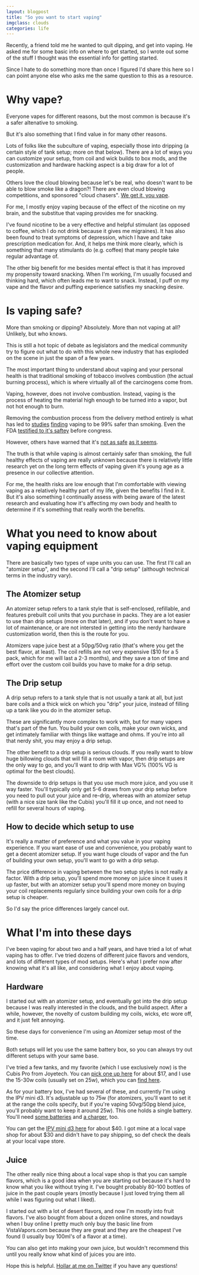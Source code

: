 ```yaml
---
layout: blogpost
title: "So you want to start vaping"
imgclass: clouds
categories: life
---
```


Recently, a friend told me he wanted to quit dipping, and get into vaping. He asked me for some basic info on where to get started, so I wrote out some of the stuff I thought was the essential info for getting started. 

Since I hate to do something more than once I figured I'd share this here so I can point anyone else who asks me the same question to this as a resource.

# Why vape?

Everyone vapes for different reasons, but the most common is because it's a safer altenative to smoking. 

But it's also something that I find value in for many other reasons.

Lots of folks like the subculture of vaping, especially those into dripping (a certain style of tank setup; more on that below). There are a lot of ways you can customize your setup, from coil and wick builds to box mods, and the customization and hardware hacking aspect is a big draw for a lot of people.

Others love the cloud blowing because let's be real, who doesn't want to be able to blow smoke like a dragon?! There are even cloud blowing competitions, and sponsored "cloud chasers". [We get it, you vape](https://www.google.com/search?q=get+it+you+vape&safe=active&source=lnms&tbm=isch&sa=X&ved=0ahUKEwic97Xuup_RAhWLMSYKHYU6BKEQ_AUICCgB&biw=1276&bih=1320).

For me, I mostly enjoy vaping because of the effect of the nicotine on my brain, and the substitue that vaping provides me for snacking.

I've found nicotine to be a very effective and helpful stimulant (as opposed to coffee, which I do not drink because it gives me migraines). It has also been found to treat symptoms of depression, which I have and take prescription medication for. And, it helps me think more clearly, which is something that many stimulants do (e.g. coffee) that many people take regular advantage of.

The other big benefit for me besides mental effect is that it has improved my propensity toward snacking. When I'm working, I'm usually focused and thinking hard, which often leads me to want to snack. Instead, I puff on my vape and the flavor and puffing experience satisfies my snacking desire.

# Is vaping safe?

More than smoking or dipping? Absolutely. More than not vaping at all? Unlikely, but who knows.

This is still a hot topic of debate as legislators and the medical community try to figure out what to do with this whole new industry that has exploded on the scene in just the span of a few years.

The most important thing to understand about vaping and your personal health is that traditional smoking of tobacco involves combustion (the actual burning process), which is where virtually all of the carcinogens come from. 

Vaping, however, does not involve combustion. Instead, vaping is the process of heating the material high enough to be turned into a vapor, but not hot enough to burn.

Removing the combustion process from the delivery method entirely is what has led to [studies](https://www.gov.uk/government/news/e-cigarettes-around-95-less-harmful-than-tobacco-estimates-landmark-review) [finding](http://bmcpublichealth.biomedcentral.com/articles/10.1186/1471-2458-14-18) vaping to be 99% safer than smoking. Even the FDA [testified to it's saftey](http://motherboard.vice.com/read/the-fda-says-e-cigarettes-are-less-harmful-than-smoking) before congress.

However, others have warned that it's [not as safe](http://www.telegraph.co.uk/science/2016/03/12/e-cigarettes-are-no-safer-than-smoking-tobacco-scientists-warn/) [as it seems](https://www.sciencenews.org/article/vaping-linked-host-new-health-risks). 

The truth is that while vaping is almost certainly safer than smoking, the full healthy effects of vaping are really unknown because there is relatively little research yet on the long term effects of vaping given it's young age as a presence in our collective attention.

For me, the health risks are low enough that I'm comfortable with viewing vaping as a relatively healthy part of my life, given the benefits I find in it. But it's also something I continually assess with being aware of the latest research and evaluating how it's affecting my own body and health to determine if it's something that really worth the benefits.

# What you need to know about vaping equipment

There are basically two types of vape units you can use. The first I'll call an "atomizer setup", and the second I'll call a "drip setup" (although technical terms in the industry vary).

## The Atomizer setup

An atomizer setup refers to a tank style that is self-enclosed, refillable, and features prebuilt coil units that you purchase in packs. They are a lot easier to use than drip setups (more on that later), and if you don't want to have a lot of maintenance, or are not intersted in getting into the nerdy hardware customization world, then this is the route for you.

Atomizers vape juice best at a 50pg/50vg ratio (that's where you get the best flavor, at least). The coil refills are not very expensive ($10 for a 5 pack, which for me will last a 2-3 months), and they save a ton of time and effort over the custom coil builds you have to make for a drip setup.

## The Drip setup

A drip setup refers to a tank style that is not usually a tank at all, but just bare coils and a thick wick on which you "drip" your juice, instead of filling up a tank like you do in the atomizer setup.

These are significantly more complex to work with, but for many vapers that's part of the fun. You build your own coils, make your own wicks, and get intimately familiar with things like wattage and ohms. If you're into all that nerdy shit, you may enjoy a drip setup.

The other benefit to a drip setup is serious clouds. If you really want to blow huge billowing clouds that will fill a room with vapor, then drip setups are the only way to go, and you'll want to drip with Max VG% (100% VG is optimal for the best clouds).

The downside to drip setups is that you use much more juice, and you use it way faster. You'll typically only get 5-6 draws from your drip setup before you need to pull out your juice and re-drip, whereas with an atomizer setup (with a nice size tank like the Cubis) you'll fill it up once, and not need to refill for several hours of vaping.

## How to decide which setup to use

It's really a matter of preference and what you value in your vaping experience. If you want ease of use and convenience, you probably want to get a decent atomizer setup. If you want huge clouds of vapor and the fun of building your own setup, you'll want to go with a drip setup.

The price difference in vaping between the two setup styles is not really a factor. With a drip setup, you'll spend more money on juice since it uses it up faster, but with an atomizer setup you'll spend more money on buying your coil replacements regularly since building your own coils for a drip setup is cheaper. 

So I'd say the price differences largely cancel out.

# What I'm into these days

I've been vaping for about two and a half years, and have tried a lot of what vaping has to offer. I've tried dozens of different juice flavors and vendors, and lots of different types of mod setups. Here's what I prefer now after knowing what it's all like, and considering what I enjoy about vaping.

## Hardware

I started out with an atomizer setup, and eventually got into the drip setup because I was really interested in the clouds, and the build aspect. After a while, however, the novelty of custom building my coils, wicks, etc wore off, and it just felt annoying. 

So these days for convenience I'm using an Atomizer setup most of the time.

Both setups will let you use the same battery box, so you can always try out different setups with your same base.

I've tried a few tanks, and my favorite (which I use exclusively now) is the Cubis Pro from Joyetech. You can [pick one up here](http://sweet-vapes.com/tanks/joyetech/joyetech/joyetech-cubis-pro-4ml-tank.html) for about $17, and I use the 15-30w coils (usually set on 25w), which you can [find here](http://sweet-vapes.com/tanks/joyetech/joyetech-coils.html).

As for your battery box, I've had several of these, and currently I'm using the IPV mini d3. It's adjustable up to 75w (for atomizers, you'll want to set it at the range the coils specify, but if you're vaping 50vg/50pg blend juice, you'll probably want to keep it around 25w). This one holds a single battery. You'll need [some batteries](https://www.amazon.com/gp/product/B00NUI46HM/ref=oh_aui_search_detailpage?ie=UTF8&psc=1) and [a charger](https://www.amazon.com/gp/product/B0096U26QQ/ref=oh_aui_search_detailpage?ie=UTF8&psc=1), too.

You can get the [IPV mini d3 here](http://www.wakeandvape.com/ipv-d3-80w-tc-box-mod) for about $40. I got mine at a local vape shop for about $30 and didn't have to pay shipping, so def check the deals at your local vape store.

## Juice

The other really nice thing about a local vape shop is that you can sample flavors, which is a good idea when you are starting out because it's hard to know what you like without trying it. I've bought probably 80-100 bottles of juice in the past couple years (mostly because I just loved trying them all while I was figuring out what I liked).

I started out with a lot of desert flavors, and now I'm mostly into fruit flavors. I've also bought from about a dozen online stores, and nowdays when I buy online I pretty much only buy the basic line from VistaVapors.com because they are great and they are the cheapest I've found (I usually buy 100ml's of a flavor at a time).

You can also get into making your own juice, but wouldn't recommend this until you really know what kind of juices you are into.

Hope this is helpful. [Hollar at me on Twitter](https://twitter.com/jglovier) if you have any questions!